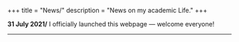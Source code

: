 +++
title = "News/"
description = "News on my academic Life."
+++

**31 July 2021/** I officially launched this webpage — welcome everyone!  
***